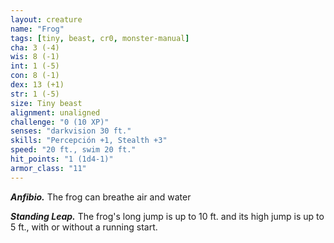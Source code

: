 ```yaml
---
layout: creature
name: "Frog"
tags: [tiny, beast, cr0, monster-manual]
cha: 3 (-4)
wis: 8 (-1)
int: 1 (-5)
con: 8 (-1)
dex: 13 (+1)
str: 1 (-5)
size: Tiny beast
alignment: unaligned
challenge: "0 (10 XP)"
senses: "darkvision 30 ft."
skills: "Percepción +1, Stealth +3"
speed: "20 ft., swim 20 ft."
hit_points: "1 (1d4-1)"
armor_class: "11"
---
```


***Anfibio.*** The frog can breathe air and water

***Standing Leap.*** The frog's long jump is up to 10 ft. and its high jump is up to 5 ft., with or without a running start.